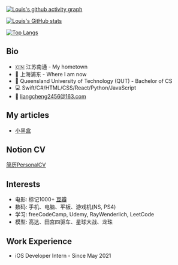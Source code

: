 [![Louis's github activity graph](https://activity-graph.herokuapp.com/graph?username=CHENG-LIANG1)](https://github.com/ashutosh00710/github-readme-activity-graph)


[![Louis's GitHub stats](https://github-readme-stats.vercel.app/api?username=CHENG-LIANG1&show_icons=true&theme=tokyonight)](https://github.com/anuraghazra/github-readme-stats)



[![Top Langs](https://github-readme-stats.vercel.app/api/top-langs/?username=CHENG-LIANG1&show_icons=true&theme=tokyonight)](https://github.com/anuraghazra/github-readme-stats)



## Bio
- 🇨🇳 江苏南通 - My hometown
- 📍 上海浦东 - Where I am now
- 🏫 Queensland University of Technology (QUT) - Bachelor of CS
- 💻 Swift/C#/HTML/CSS/React/Python/JavaScript
- 📮 liangcheng2456@163.com

## My articles
- [小黑盒](https://www.xiaoheihe.cn/community/user/5099349/post_list)

## Notion CV
[简历PersonalCV](https://www.notion.so/Personal-CV-c3edd58fc8ac4582920d7952dd5ad40f)


## Interests
- 电影: 标记1000+ [豆瓣](https://www.douban.com/people/qhy0705/)
- 数码: 手机、电脑、平板、游戏机(NS, PS4)
- 学习: freeCodeCamp, Udemy, RayWenderlich, LeetCode
- 模型: 高达、田宫四驱车、星球大战、龙珠

## Work Experience
- iOS Developer Intern - Since May 2021

